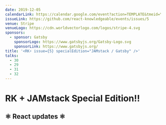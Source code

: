 ```yaml
---
date: 2019-12-05
calendarLink: https://calendar.google.com/event?action=TEMPLATE&tmeid=YjlpbGwzcWI3Z2llbXY4cmdlOWIyMHZtdjAgaDBhZDI1Y3JoOTRtb2hxOTJoMGZ2dG4zY2dAZw&tmsrc=h0ad25crh94mohq92h0fvtn3cg%40group.calendar.google.com
issueLink: https://github.com/react-knowledgeable/events/issues/5
venue: Stripe
venueLogo: https://cdn.worldvectorlogo.com/logos/stripe-4.svg
sponsors:
  - sponsor: Gatsby
    sponsorLogo: https://www.gatsbyjs.org/Gatsby-Logo.svg
    sponsorLink: https://www.gatsbyjs.org/
title: '<RK⚡️ issue={5} specialEdition="JAMstack / Gatsby" />'
talks: 
  - 30
  - 29
  - 31
  - 32
---
```


# RK + JAMstack Special Edition!!

## ⚛️ React updates ⚛️
